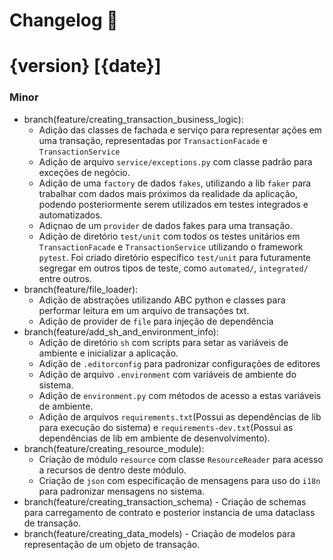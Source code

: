 # Changelog :newspaper:

# {version} [{date}]

### Minor
   - branch(feature/creating_transaction_business_logic):
        - Adição das classes de fachada e serviço para representar ações em uma transação, representadas por `TransactionFacade` e `TransactionService`
        - Adição de arquivo `service/exceptions.py` com classe padrão para exceções de negócio.
        - Adição de uma `factory` de dados `fakes`, utilizando a lib `faker` para trabalhar com dados mais próximos da realidade da aplicação, podendo posteriormente serem utilizados em testes integrados e automatizados.
        - Adiçnao de um `provider` de dados fakes para uma transação.
        - Adição de diretório `test/unit` com todos os testes unitários em `TransactionFacade` e `TransactionService` utilizando o framework `pytest`. Foi criado diretório específico `test/unit` para futuramente segregar em outros tipos de teste, como `automated/`, `integrated/` entre outros.
   - branch(feature/file_loader):
        - Adição de abstrações utilizando ABC python e classes para performar leitura em um arquivo de transações txt.
        - Adição de provider de `file` para injeção de dependência 
   - branch(feature/add_sh_and_environment_info):
        - Adição de diretório `sh` com scripts para setar as variáveis de ambiente e inicializar a aplicação.
        - Adição de `.editorconfig` para padronizar configurações de editores
        - Adição de arquivo `.environment` com variáveis de ambiente do sistema.
        - Adição de `environment.py` com métodos de acesso a estas variáveis de ambiente.
        - Adição de arquivos `requirements.txt`(Possui as dependências de lib para execução do sistema) e `requirements-dev.txt`(Possui as dependências de lib em ambiente de desenvolvimento).  
   - branch(feature/creating_resource_module):
        - Criação de módulo `resource` com classe `ResourceReader` para acesso a recursos de dentro deste módulo.
        - Criação de `json` com especificação de mensagens para uso do `i18n` para padronizar mensagens no sistema.
   - branch(feature/creating_transaction_schema) - Criação de schemas para carregamento de contrato e posterior instancia de uma dataclass de transação. 
   - branch(feature/creating_data_models) - Criação de modelos para representação de um objeto de transação.

